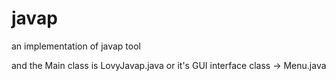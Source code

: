 # javap
an implementation of javap tool

and the Main class is LovyJavap.java or it's GUI interface class -> Menu.java
